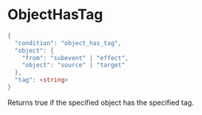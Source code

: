 # ObjectHasTag

```c#
{
  "condition": "object_has_tag",
  "object": {
    "from": "subevent" | "effect",
    "object": "source" | "target"
  },
  "tag": <string>
}
```

Returns true if the specified object has the specified tag.